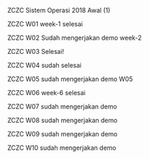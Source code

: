ZCZC Sistem Operasi 2018 Awal (1)

ZCZC W01 week-1 selesai

ZCZC W02 Sudah mengerjakan demo week-2

ZCZC W03 Selesai!

ZCZC W04 sudah selesai

ZCZC W05 sudah mengerjakan demo W05

ZCZC W06 week-6 selesai

ZCZC W07 sudah mengerjakan demo

ZCZC W08 sudah mengerjakan demo 

ZCZC W09 sudah mengerjakan demo

ZCZC W10 sudah mengerjakan demo
